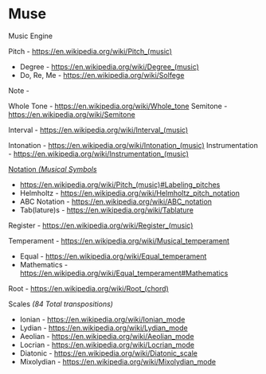 # Muse

Music Engine

Pitch - https://en.wikipedia.org/wiki/Pitch_(music)
  - Degree - https://en.wikipedia.org/wiki/Degree_(music)
  - Do, Re, Me - https://en.wikipedia.org/wiki/Solfege

Note - 

Whole Tone - https://en.wikipedia.org/wiki/Whole_tone
Semitone - https://en.wikipedia.org/wiki/Semitone

Interval - https://en.wikipedia.org/wiki/Interval_(music)

Intonation - https://en.wikipedia.org/wiki/Intonation_(music)
Instrumentation - https://en.wikipedia.org/wiki/Instrumentation_(music)

[Notation _(Musical Symbols_](https://en.wikipedia.org/wiki/List_of_musical_symbols)
  - https://en.wikipedia.org/wiki/Pitch_(music)#Labeling_pitches
  - Helmholtz - https://en.wikipedia.org/wiki/Helmholtz_pitch_notation
  - ABC Notation - https://en.wikipedia.org/wiki/ABC_notation
  - Tab(lature)s - https://en.wikipedia.org/wiki/Tablature

Register - https://en.wikipedia.org/wiki/Register_(music)

Temperament - https://en.wikipedia.org/wiki/Musical_temperament
  - Equal - https://en.wikipedia.org/wiki/Equal_temperament
  - Mathematics - https://en.wikipedia.org/wiki/Equal_temperament#Mathematics

Root - https://en.wikipedia.org/wiki/Root_(chord)

Scales _(84 Total transpositions)_
  - Ionian - https://en.wikipedia.org/wiki/Ionian_mode
  - Lydian - https://en.wikipedia.org/wiki/Lydian_mode
  - Aeolian - https://en.wikipedia.org/wiki/Aeolian_mode
  - Locrian - https://en.wikipedia.org/wiki/Locrian_mode
  - Diatonic - https://en.wikipedia.org/wiki/Diatonic_scale
  - Mixolydian - https://en.wikipedia.org/wiki/Mixolydian_mode
